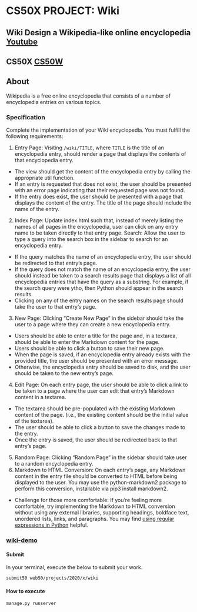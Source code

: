 # CS50X PROJECT: Wiki
## Wiki Design a Wikipedia-like online encyclopedia[ Youtube](https://www.youtube.com/watch?v=wUOviegLRFM)

## CS50X [CS50W](https://cs50.harvard.edu/web/2020/projects/1/wiki/)<br>
## About
Wikipedia is a free online encyclopedia that consists of a number of encyclopedia entries on various topics.

### Specification
Complete the implementation of your Wiki encyclopedia. You must fulfill the following requirements:

1. Entry Page: Visiting `/wiki/TITLE`, where `TITLE` is the title of an encyclopedia entry, should render a page that displays the contents of that encyclopedia entry.
  - The view should get the content of the encyclopedia entry by calling the appropriate util function.
  - If an entry is requested that does not exist, the user should be presented with an error page indicating that their requested page was not found.
  - If the entry does exist, the user should be presented with a page that displays the content of the entry. The title of the page should include the name of the entry.
2. Index Page: Update index.html such that, instead of merely listing the names of all pages in the encyclopedia, user can click on any entry name to be taken directly to that entry page.
Search: Allow the user to type a query into the search box in the sidebar to search for an encyclopedia entry.
  - If the query matches the name of an encyclopedia entry, the user should be redirected to that entry’s page.
  - If the query does not match the name of an encyclopedia entry, the user should instead be taken to a search results page that displays a list of all encyclopedia entries that have the query as a substring. For example, if the search query were ytho, then Python should appear in the search results.
  - Clicking on any of the entry names on the search results page should take the user to that entry’s page.
3. New Page: Clicking “Create New Page” in the sidebar should take the user to a page where they can create a new encyclopedia entry.
 - Users should be able to enter a title for the page and, in a textarea, should be able to enter the Markdown content for the page.
 - Users should be able to click a button to save their new page.
 - When the page is saved, if an encyclopedia entry already exists with the provided title, the user should be presented with an error message.
 - Otherwise, the encyclopedia entry should be saved to disk, and the user should be taken to the new entry’s page.
4. Edit Page: On each entry page, the user should be able to click a link to be taken to a page where the user can edit that entry’s Markdown content in a textarea.
  - The textarea should be pre-populated with the existing Markdown content of the page. (i.e., the existing content should be the initial value of the textarea).
  - The user should be able to click a button to save the changes made to the entry.
  - Once the entry is saved, the user should be redirected back to that entry’s page.
5. Random Page: Clicking “Random Page” in the sidebar should take user to a random encyclopedia entry.
6. Markdown to HTML Conversion: On each entry’s page, any Markdown content in the entry file should be converted to HTML before being displayed to the user. You may use the python-markdown2 package to perform this conversion, installable via pip3 install markdown2.
  - Challenge for those more comfortable: If you’re feeling more comfortable, try implementing the Markdown to HTML conversion without using any external libraries, supporting headings, boldface text, unordered lists, links, and paragraphs. You may find [using regular expressions in Python](https://docs.python.org/3/howto/regex.html) helpful.



### [wiki-demo](https://user-images.githubusercontent.com/97398977/161590323-2544f99d-1d25-4e12-940a-106c5fef3c98.png)




#### Submit
In your terminal, execute the below to submit your work.<br>
```
submit50 web50/projects/2020/x/wiki
```
#### How to execute 
```
manage.py runserver
```
